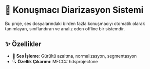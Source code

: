# 🎯 Konuşmacı Diarizasyon Sistemi

Bu proje, ses dosyalarındaki birden fazla konuşmacıyı otomatik olarak tanımlayan, sınıflandıran ve analiz eden offline bir sistemdir.

## ✨ Özellikler

- 🎵 **Ses İşleme**: Gürültü azaltma, normalizasyon, segmentasyon
- 🔍 **Özellik Çıkarımı**: MFCC#   h d s p r o j e c t o n e  
 